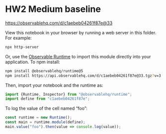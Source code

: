 # HW2 Medium baseline

https://observablehq.com/d/c1aebeb04261f87e@33

View this notebook in your browser by running a web server in this folder. For
example:

~~~sh
npx http-server
~~~

Or, use the [Observable Runtime](https://github.com/observablehq/runtime) to
import this module directly into your application. To npm install:

~~~sh
npm install @observablehq/runtime@5
npm install https://api.observablehq.com/d/c1aebeb04261f87e@33.tgz?v=3
~~~

Then, import your notebook and the runtime as:

~~~js
import {Runtime, Inspector} from "@observablehq/runtime";
import define from "c1aebeb04261f87e";
~~~

To log the value of the cell named “foo”:

~~~js
const runtime = new Runtime();
const main = runtime.module(define);
main.value("foo").then(value => console.log(value));
~~~
